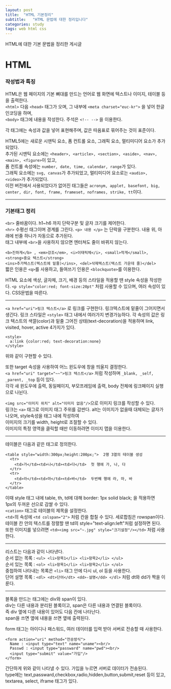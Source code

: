 ```yaml
---
layout: post
title:  "HTML 기본정리"
subtitle:   "HTML 문법에 대한 정리입니다"
categories: study
tags: web html css
---
```


HTML에 대한 기본 문법을 정리한 게시글

# HTML

### 작성법과 특징

HTML은 웹 페이지의 기본 뼈대를 만드는 언어로 웹 화면에 텍스트나 이미지, 테이블 등을 출력한다.  
`<html>` 다음 `<head>` 태그가 오며, 그 내부에 `<meta charset="euc-kr">` 을 넣어 한글 인코딩을 하며,  
`<body>` 태그에 내용을 작성한다. 주석은 `<!-- -->` 을 이용한다.  

각 태그에는 속성과 값을 넣어 표현해주며, 값은 따옴표로 묶어주는 것이 표준이다.  

HTML5에는 새로운 시맨틱 요소, 폼 컨트롤 요소, 그래픽 요소, 멀티미디어 요소가 추가되었다.  
추가된 시맨틱 요소에는 `<header>, <article>, <section>, <aside>, <nav>, <main>, <figure>`이 있고,  
폼 컨트롤 속성에는 `number, date, time, calendar, range`가 있다.  
그래픽 요소에는 `svg, canvas`가 추가되었고, 멀티미디어 요소로는 `<audio>, <video>`가 추가되었다.  
이전 버전에서 사용되었다가 없어진 태그들은 `acronym, applet, basefont, big, center, dir, font, frame, frameset, noframes, strike, tt`이다.

---

### 기본태그 정리

`<br>` 줄바꿈이다. h1~h6 까지 단락구분 및 글자 크기를 제어한다.  
`<hr>` 수평선 태그이며 경계를 그린다.
`<p> 내용 </p>` 는 단락을 구분한다. 내용 위, 아래에 빈줄 하나가 자동으로 추가된다.  
태그 내부에 `<br>`을 사용하지 않으면 엔터쳐도 줄이 바뀌지 않는다.  

`<b>진하게</b> , <em>강조</em>, <i>이태릭체</i>, <small>작게</small>, <strong>중요 텍스트</strong>`  
`<ins>추가텍스트(텍스트에 밑줄)</ins>, <del>삭제텍스트(텍스트 가운데 줄)</del>`  
짧은 인용은 `<q>`를 사용하고, 들여쓰기 인용은 `<blockquote>`를 이용한다.

HTML 요소에 색상, 글자체, 크기, 배경 등의 스타일을 적용할 땐 style 속성을 작성한다.
`<p style="color:red; font-size:20pt"` 처럼 사용할 수 있으며, 여러 속성이 있다. CSS문법을 따른다.

---

`<a href="uri">링크 텍스트</a>` 로 링크를 구현한다. 링크텍스트에 밑줄이 그어지면서 생긴다.
링크 스타일은 `<style>` 태그 내에서 여러가지 변경가능하다.
각 속성의 값은 링크 텍스트의 색깔(color)과 밑줄 그어진 상태(text-decoration)을 적용하며
link, visited, hover, active 4가지가 있다.
~~~
<style>
  a:link {color:red; text-decoration:none}
</style>
~~~
위와 같이 구현할 수 있다.  

또한 target 속성을 사용하여 어느 윈도우에 창을 띄울지 결정한다.  
`<a href="uri" target="~~">링크 텍스트</a>` 처럼 작성하며 `_blank, _self, _parent, _top` 등이 있다.  
각각 새 윈도우에 출력, 동일페이지, 부모프레임에 출력, body 전체에 링크페이지 실행 으로 나뉜다.

`<img src="이미지 위치" alt="이미지 없음"/>`으로 이미지 링크를 작성할 수 있다.  
링크는 `<a>` 태그로 이미지 태그 주위를 감싼다.
alt는 이미지가 없을때 대체되는 글자가 나오며, style속성을 태그 내에 작성하여  
이미지의 크기를 width, height로 조절할 수 있다.  
이미지의 특정 영역을 클릭할 때만 이동하려면 이미지 맵을 이용한다.

---

테이블은 다음과 같은 태그로 정의한다.  
~~~
<table style="width:300px;height:200px;">  2행 3열의 테이블 생성
  <tr>
    <td>가</td><td>나</td><td>다</td>  첫 행에 가, 나, 다
  </tr>
  <tr>
    <td>라</td><td>마</td><td>바</td>  두번째 행에 라, 마, 바
  </tr>
</table>
~~~
이때 style 태그 내에 table, th, td에 대해 border: 1px solid black; 을 적용하면  
1px의 두꺼운 선으로 감쌀 수 있다.  
`<cation>` 태그로 테이블의 제목을 설정한다.  
`<td>`의 속성에 `<td colspan="2">` 처럼 칸을 합칠 수 있다. 세로합침은 rowspan이다.  
테이블 칸 안의 텍스트를 정렬할 땐 td의 style="text-align:left"처럼 설정하면 된다.  
또한 이미지를 넣으려면 `<td><img src="~.jpg" style="크기설정"/></td>` 처럼 사용한다.  

---

리스트는 다음과 같이 나타낸다.  
순서 없는 목록 : `<ul> <li>항목1</li> <li>항목2</li> </ul>`  
순서 있는 목록 : `<ol> <li>항목1</li> <li>항목2</li> </ol>`  
중첩하여 나타내는 목록은 `<li>` 태그 안에 다시 ul, ol 등을 사용한다.  
단어 설명 목록 : `<dl> <dt>단어</dt> <dd>-설명</dd> </dl>` 처럼 dt와 dd가 짝을 이룬다.  

---

블록을 만드는 태그에는 div와 span이 있다.  
div는 다른 내용과 분리된 블록이고, span은 다른 내용과 연결된 블록이다.  
즉 div 옆에 다른 내용이 있어도 다음 칸에 나타난다.  
span을 쓰면 옆에 내용을 쓰면 옆에 출력된다.  

form 태그는 아이디나 패스워드, 여러 데이터를 입력 받아 서버로 전송할 때 사용한다.  
~~~
<form action="uri" method="전송방식">
  Name : <input type="text" name="uname"><br/>
  Passwd : <input type="passward" name="pwd"><br/>
  <input type="submit" value="가입"/> 
</form>
~~~
간단하게 위와 같이 나타낼 수 있다. 가입을 누르면 서버로 데이터가 전송된다.  
type에는 text,passward,checkbox,radio,hidden,button,submit,reset 등이 있고,  
textarea, select, iframe 태그가 있다.
